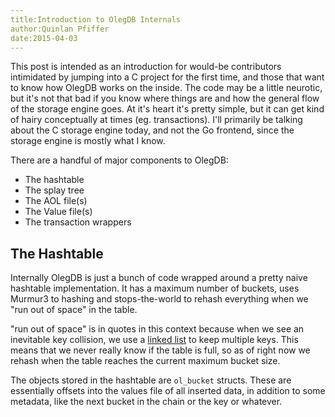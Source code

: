 ```yaml
---
title:Introduction to OlegDB Internals
author:Quinlan Pfiffer
date:2015-04-03
---
```


This post is intended as an introduction for would-be contributors intimidated
by jumping into a C project for the first time, and those that want to know how
OlegDB works on the inside. The code may be a little neurotic, but it's not that
bad if you know where things are and how the general flow of the storage engine
goes. At it's heart it's pretty simple, but it can get kind of hairy
conceptually at times (eg. transactions). I'll primarily be talking about the C
storage engine today, and not the Go frontend, since the storage engine is
mostly what I know.

There are a handful of major components to OlegDB:

* The hashtable
* The splay tree
* The AOL file(s)
* The Value file(s)
* The transaction wrappers

## The Hashtable

Internally OlegDB is just a bunch of code wrapped around a pretty naive
hashtable implementation. It has a maximum number of buckets, uses Murmur3 to
hashing and stops-the-world to rehash everything when we "run out of space" in
the table.

"run out of space" is in quotes in this context because when we see an
inevitable key collision, we use a [linked list](https://en.wikipedia.org/wiki/Hash_table#Separate_chaining_with_linked_lists)
to keep multiple keys. This means that we never really know if the table is
full, so as of right now we rehash when the table reaches the current maximum
bucket size.

The objects stored in the hashtable are `ol_bucket` structs. These are
essentially offsets into the values file of all inserted data, in addition to
some metadata, like the next bucket in the chain or the key or whatever.

